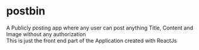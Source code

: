 # postbin
A Publicly posting app where any user can post anything Title, Content and Image without any authorization<br>
This is just the front end part of the Application created with ReactJs
